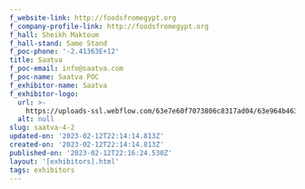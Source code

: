 ```yaml
---
f_website-link: http://foodsfromegypt.org
f_company-profile-link: http://foodsfromegypt.org
f_hall: Sheikh Maktoum
f_hall-stand: Same Stand
f_poc-phone: '-2.41363E+12'
title: Saatva
f_poc-email: info@saatva.com
f_poc-name: Saatva POC
f_exhibitor-name: Saatva
f_exhibitor-logo:
  url: >-
    https://uploads-ssl.webflow.com/63e7e60f7073806c8317ad04/63e964b463db5549482942e1_63e9471d2d65530acd7fe30c_saatva-logo%25201.png
  alt: null
slug: saatva-4-2
updated-on: '2023-02-12T22:14:14.813Z'
created-on: '2023-02-12T22:14:14.813Z'
published-on: '2023-02-12T22:16:24.530Z'
layout: '[exhibitors].html'
tags: exhibitors
---
```



